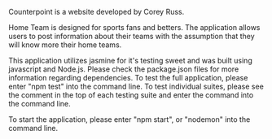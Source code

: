 Counterpoint is a website developed by Corey Russ.

Home Team is designed for sports fans and betters. The application allows users to post information about their teams with the assumption that they will know more their home teams.

This application utilizes jasmine for it's testing sweet and was built using javascript and Node.js. Please check the package.json files for more information regarding dependencies. To test the full application, please enter "npm test" into the command line. To test individual suites, please see the comment in the top of each testing suite and enter the command into the command line.

To start the application, please enter "npm start", or "nodemon" into the command line.
